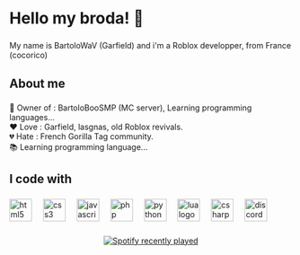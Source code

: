 <h1 align="left">Hello my broda! 👋</h1>

###

<p align="left">My name is BartoloWaV (Garfield) and i'm a Roblox developper, from France (cocorico)</p>

###

<h2 align="left">About me</h2>

###

<p align="left">👑 Owner of : BartoloBooSMP (MC server), Learning programming languages...<br>❤ Love : Garfield, lasgnas, old Roblox revivals.<br>💔 Hate : French Gorilla Tag community.<br>📚 Learning programming language...</p>

###

<h2 align="left">I code with</h2>

###

<div align="left">
  <img src="https://cdn.jsdelivr.net/gh/devicons/devicon/icons/html5/html5-original.svg" height="40" alt="html5 logo"  />
  <img width="12" />
  <img src="https://cdn.jsdelivr.net/gh/devicons/devicon/icons/css3/css3-original.svg" height="40" alt="css3 logo"  />
  <img width="12" />
  <img src="https://cdn.jsdelivr.net/gh/devicons/devicon/icons/javascript/javascript-original.svg" height="40" alt="javascript logo"  />
  <img width="12" />
  <img src="https://cdn.jsdelivr.net/gh/devicons/devicon/icons/php/php-original.svg" height="40" alt="php logo"  />
  <img width="12" />
  <img src="https://cdn.jsdelivr.net/gh/devicons/devicon/icons/python/python-original.svg" height="40" alt="python logo"  />
  <img width="12" />
  <img src="https://cdn.jsdelivr.net/gh/devicons/devicon/icons/lua/lua-original.svg" height="40" alt="lua logo"  />
  <img width="12" />
  <img src="https://skillicons.dev/icons?i=cs" height="40" alt="csharp logo"  />
  <img width="12" />
  <img src="https://skillicons.dev/icons?i=discord" height="40" alt="discord logo"  />
</div>

###

<div align="center">
  <a href="https://open.spotify.com/user/31qtofna2d4fdqgi72eecupdkdvi">
    <img src="https://spotify-recently-played-readme.vercel.app/api?user=31qtofna2d4fdqgi72eecupdkdvi&count=1&unique=false" alt="Spotify recently played"  />
  </a>
</div>

###
